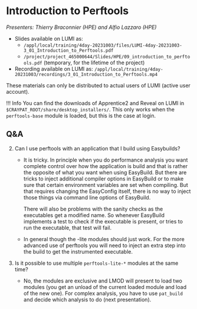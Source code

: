 # Introduction to Perftools

*Presenters: Thierry Braconnier (HPE) and Alfio Lazzaro (HPE)*

<!--
Course materials will be provided during and after the course.
-->

-   Slides available on LUMI as:
    -   `/appl/local/training/4day-20231003/files/LUMI-4day-20231003-3_01_Introduction_to_Perftools.pdf`
    -   `/project/project_465000644/Slides/HPE/09_introduction_to_perftools.pdf` (temporary, for the lifetime of the project)
-   Recording available on LUMI as:
    `/appl/local/training/4day-20231003/recordings/3_01_Introduction_to_Perftools.mp4`

These materials can only be distributed to actual users of LUMI (active user account).

!!! Info
    You can find the downloads of Apprentice2 and Reveal on LUMI in
    `$CRAYPAT_ROOT/share/desktop_installers/`. This only works when the
    `perftools-base` module is loaded, but this is the case at login.


## Q&A

2.  Can I use perftools with an application that I build using Easybuilds?

    -   It is tricky. In principle when you do performance analysis you want complete control over how the application is build and that is rather the opposite of what you want when using EasyBuild. But there are tricks to inject additional compiler options in EasyBuild or to make sure that certain environment variables are set when compiling. But that requires changing the EasyConfig itself, there is no way to inject those things via command line options of EasyBuild.

        There will also be problems with the sanity checks as the executables get a modified name. So whenever EasyBuild implements a test to check if the executable is present, or tries to run the executable, that test will fail.
        
    - In general though the -lite modules should just work.  For the more advanced use of perftools you will need to inject an extra step into the build to get the instrumented executable.


3. Is it possible to use multiple `perftools-lite-*` modules at the same time?
    - No, the modules are exclusive and LMOD will present to load two modules (you get an unload of the current loaded module and load of the new one). For complex analysis, you  have to use `pat_build` and decide which analysis to do (next presentation).


